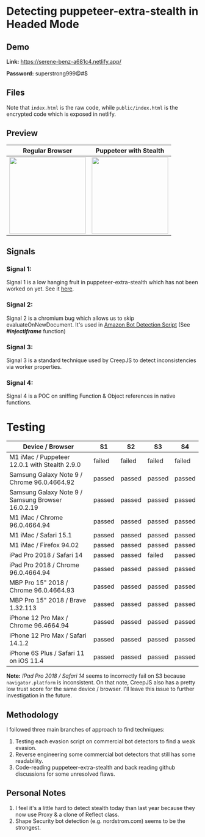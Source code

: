 # Detecting puppeteer-extra-stealth in Headed Mode

## Demo
**Link:** https://serene-benz-a681c4.netlify.app/

**Password:** superstrong999@#$

## Files
Note that `index.html` is the raw code, while `public/index.html` is the encrypted code which is exposed in netlify.

## Preview
| Regular Browser | Puppeteer with Stealth |
|-----------------|------------------------|
|<img src="https://user-images.githubusercontent.com/11026445/145713931-80eec91d-42be-423a-99d7-5a70a58ac2bd.png" width="200">|<img src="https://user-images.githubusercontent.com/11026445/145714077-35426b3d-552a-4af2-84dd-49134212b2b4.png" width="200">|

## Signals

### Signal 1:
Signal 1 is a low hanging fruit in puppeteer-extra-stealth which has not been worked on yet. See it [here](https://github.com/berstend/puppeteer-extra/pull/565).

### Signal 2:
Signal 2 is a chromium bug which allows us to skip evaluateOnNewDocument. It's used in [Amazon Bot Detection Script](https://github.com/chris124567/commercial-bot-detectors/blob/master/files/amazon.js) (See **#_injectIframe_** function)

### Signal 3:
Signal 3 is a standard technique used by CreepJS to detect inconsistencies via worker properties.

### Signal 4:
Signal 4 is a POC on sniffing Function & Object references in native functions.

# Testing
| Device / Browser                                  | S1     | S2     | S3     | S4     |
|---------------------------------------------------|--------|--------|--------|--------|
| M1 iMac / Puppeteer 12.0.1 with Stealth 2.9.0     | failed | failed | failed | failed |
| Samsung Galaxy Note 9 / Chrome 96.0.4664.92       | passed | passed | passed | passed   |
| Samsung Galaxy Note 9 / Samsung Browser 16.0.2.19 | passed | passed | passed | passed   |
| M1 iMac / Chrome 96.0.4664.94                     | passed | passed | passed | passed   |
| M1 iMac / Safari 15.1                             | passed | passed | passed | passed   |
| M1 iMac / Firefox 94.02                           | passed | passed | passed | passed   |
| iPad Pro 2018 / Safari 14                         | passed | passed | failed | passed   |
| iPad Pro 2018 / Chrome 96.0.4664.94               | passed | passed | passed | passed   |
| MBP Pro 15" 2018 / Chrome 96.0.4664.93            | passed | passed | passed | passed   |
| MBP Pro 15" 2018 / Brave 1.32.113                 | passed | passed | passed | passed   |
| iPhone 12 Pro Max / Chrome 96.4664.94             | passed | passed | passed | passed   |
| iPhone 12 Pro Max / Safari 14.1.2                 | passed | passed | passed | passed   |
| iPhone 6S Plus / Safari 11 on iOS 11.4            | passed | passed | passed | passed   |

**Note:** _IPad Pro 2018 / Safari 14_ seems to incorrectly fail on S3 because `navigator.platform` is inconsistent. On that note, CreepJS also has a pretty low trust score for the same device / browser. I'll leave this issue to further investigation in the future.

## Methodology
I followed three main branches of approach to find techniques:
1. Testing each evasion script on commercial bot detectors to find a weak evasion.
2. Reverse engineering some commercial bot detectors that still has some readability.
3. Code-reading puppeteer-extra-stealth and back reading github discussions for some unresolved flaws.

## Personal Notes
1. I feel it's a little hard to detect stealth today than last year because they now use Proxy & a clone of Reflect class.
2. Shape Security bot detection (e.g. nordstrom.com) seems to be the strongest.
